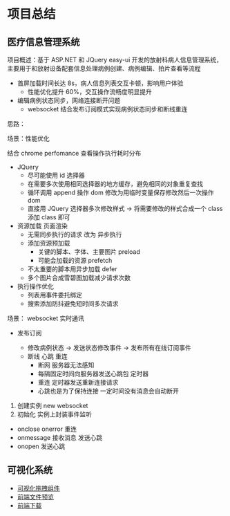 # 项目总结

## 医疗信息管理系统

项目概述：基于 ASP.NET 和 JQuery easy-ui 开发的放射科病人信息管理系统，主要用于和放射设备配套信息处理病例创建、病例编辑、拍片查看等流程

- 首屏加载时间长达 8s，病人信息列表交互卡顿，影响用户体验
  - 性能优化提升 60%，交互操作流畅度明显提升
- 编辑病例状态同步，网络连接断开问题
  - websocket 结合发布订阅模式实现病例状态同步和断线重连

思路：

场景：性能优化

结合 chrome perfomance 查看操作执行耗时分布

- JQuery
  - 尽可能使用 id 选择器
  - 在需要多次使用相同选择器的地方缓存，避免相同的对象重复查找
  - 循环调用 append 操作 dom 修改为用临时变量保存修改然后一次操作 dom
  - 直接用 JQuery 选择器多次修改样式 -> 将需要修改的样式合成一个 class 添加 class 即可
- 资源加载 页面渲染
  - 无需同步执行的请求 改为 异步执行
  - 添加资源预加载
    - 关键的脚本、字体、主要图片 preload
    - 可能会加载的资源 prefetch
  - 不太重要的脚本用异步加载 defer
  - 多个图片合成雪碧图加载减少请求次数
- 执行操作优化
  - 列表用事件委托绑定
  - 搜索添加防抖避免短时间多次请求

场景： websocket 实时通讯

- 发布订阅

  - 修改病例状态 -> 发送状态修改事件 -> 发布所有在线订阅事件
  - 断线 心跳 重连
    - 断网 服务器无法感知
    - 每隔固定时间向服务器发送心跳包 定时器
    - 重连 定时器发送重新连接请求
    - 心跳也是为了保持连接 一定时间没有消息会自动断开

1. 创建实例 new websocket
2. 初始化 实例上封装事件监听

- onclose onerror 重连
- onmessage 接收消息 发送心跳
- onopen 发送心跳

## 可视化系统

- [可视化拖拽组件](/engineering/vdrag.html)
- [前端文件预览](/engineering/preview.html)
- [前端下载](/engineering/download.html)
